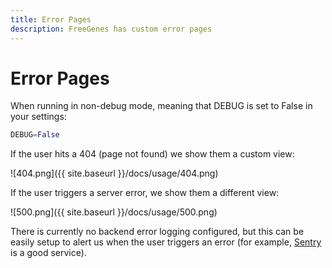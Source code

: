 ```yaml
---
title: Error Pages
description: FreeGenes has custom error pages
---
```


# Error Pages

When running in non-debug mode, meaning that DEBUG is set to False in your
settings:

```python
DEBUG=False
```

If the user hits a 404 (page not found) we show them a custom view:

![404.png]({{ site.baseurl }}/docs/usage/404.png)

If the user triggers a server error, we show them a different view:

![500.png]({{ site.baseurl }}/docs/usage/500.png)

There is currently no backend error logging configured, but this can be easily 
setup to alert us when the user triggers an error (for example, [Sentry](https://sentry.io) is
a good service).
